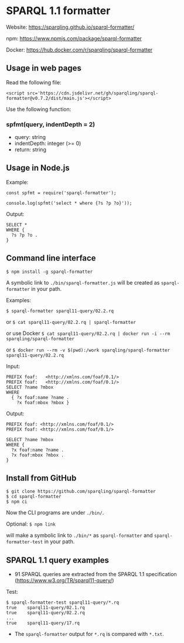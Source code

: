 # SPARQL 1.1 formatter

Website: https://sparqling.github.io/sparql-formatter/

npm: https://www.npmjs.com/package/sparql-formatter

Docker: https://hub.docker.com/r/sparqling/sparql-formatter

## Usage in web pages
Read the following file:
```
<script src='https://cdn.jsdelivr.net/gh/sparqling/sparql-formatter@v0.7.2/dist/main.js'></script>
```
Use the following function:
### spfmt(query, indentDepth = 2)
* query: string
* indentDepth: integer (>= 0)
* return: string

## Usage in Node.js

Example:
```
const spfmt = require('sparql-formatter');

console.log(spfmt('select * where {?s ?p ?o}'));
```

Output:
```
SELECT *
WHERE {
  ?s ?p ?o .
}
```

## Command line interface
```
$ npm install -g sparql-formatter
```
A symbolic link to `./bin/sparql-formatter.js` will be created as `sparql-formatter` in your path.

Examples:

`$ sparql-formatter sparql11-query/02.2.rq` 

or `$ cat sparql11-query/02.2.rq | sparql-formatter`

or use Docker `$ cat sparql11-query/02.2.rq | docker run -i --rm sparqling/sparql-formatter`

or `$ docker run --rm -v $(pwd):/work sparqling/sparql-formatter sparql11-query/02.2.rq`

Input:
```
PREFIX foaf:   <http://xmlns.com/foaf/0.1/>
PREFIX foaf:   <http://xmlns.com/foaf/0.1/>
SELECT ?name ?mbox
WHERE
  { ?x foaf:name ?name .
    ?x foaf:mbox ?mbox }
```

Output:
```
PREFIX foaf: <http://xmlns.com/foaf/0.1/>
PREFIX foaf: <http://xmlns.com/foaf/0.1/>

SELECT ?name ?mbox
WHERE {
  ?x foaf:name ?name .
  ?x foaf:mbox ?mbox .
}
```

## Install from GitHub

```
$ git clone https://github.com/sparqling/sparql-formatter
$ cd sparql-formatter
$ npm ci
```
Now the CLI programs are under `./bin/`.

Optional: `$ npm link`

will make a symbolic link to `./bin/*` as `sparql-formatter` and `sparql-formatter-test` in your path.

## SPARQL 1.1 query examples

* 91 SPARQL queries are extracted from the SPARQL 1.1 specification (https://www.w3.org/TR/sparql11-query/)

Test:
```
$ sparql-formatter-test sparql11-query/*.rq
true    sparql11-query/02.1.rq
true    sparql11-query/02.2.rq
...
true    sparql11-query/17.rq
```
* The `sparql-formatter` output for `*.rq` is compared with `*.txt`.
